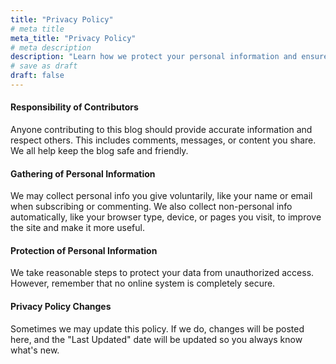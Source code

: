 ```yaml
---
title: "Privacy Policy"
# meta title
meta_title: "Privacy Policy"
# meta description
description: "Learn how we protect your personal information and ensure privacy"
# save as draft
draft: false
---
```


#### Responsibility of Contributors

Anyone contributing to this blog should provide accurate information and respect others. This includes comments, messages, or content you share. We all help keep the blog safe and friendly.

#### Gathering of Personal Information

We may collect personal info you give voluntarily, like your name or email when subscribing or commenting. We also collect non-personal info automatically, like your browser type, device, or pages you visit, to improve the site and make it more useful.

#### Protection of Personal Information

We take reasonable steps to protect your data from unauthorized access. However, remember that no online system is completely secure.

#### Privacy Policy Changes

Sometimes we may update this policy. If we do, changes will be posted here, and the "Last Updated" date will be updated so you always know what's new.
